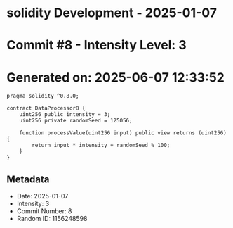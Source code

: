 ﻿# solidity Development - 2025-01-07
# Commit #8 - Intensity Level: 3
# Generated on: 2025-06-07 12:33:52
```solidity
pragma solidity ^0.8.0;

contract DataProcessor8 {
    uint256 public intensity = 3;
    uint256 private randomSeed = 125056;

    function processValue(uint256 input) public view returns (uint256) {
        return input * intensity + randomSeed % 100;
    }
}
```
## Metadata
- Date: 2025-01-07
- Intensity: 3
- Commit Number: 8
- Random ID: 1156248598
